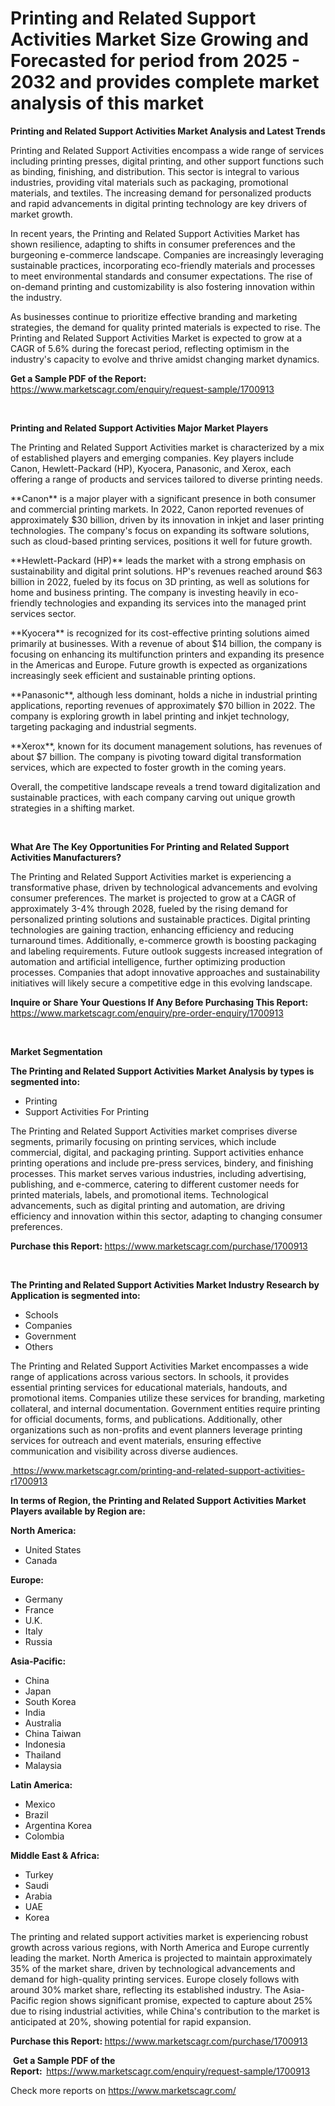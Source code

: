 <p><h1>Printing and Related Support Activities Market Size Growing and Forecasted for period from 2025 - 2032 and provides complete market analysis of this market</h1></p><p><strong>Printing and Related Support Activities Market Analysis and Latest Trends</strong></p>
<p><p>Printing and Related Support Activities encompass a wide range of services including printing presses, digital printing, and other support functions such as binding, finishing, and distribution. This sector is integral to various industries, providing vital materials such as packaging, promotional materials, and textiles. The increasing demand for personalized products and rapid advancements in digital printing technology are key drivers of market growth.</p><p>In recent years, the Printing and Related Support Activities Market has shown resilience, adapting to shifts in consumer preferences and the burgeoning e-commerce landscape. Companies are increasingly leveraging sustainable practices, incorporating eco-friendly materials and processes to meet environmental standards and consumer expectations. The rise of on-demand printing and customizability is also fostering innovation within the industry.</p><p>As businesses continue to prioritize effective branding and marketing strategies, the demand for quality printed materials is expected to rise. The Printing and Related Support Activities Market is expected to grow at a CAGR of 5.6% during the forecast period, reflecting optimism in the industry's capacity to evolve and thrive amidst changing market dynamics.</p></p>
<p><strong>Get a Sample PDF of the Report:&nbsp;</strong> <a href="https://www.marketscagr.com/enquiry/request-sample/1700913?utm_campaign=2016&utm_medium=2&utm_source=Github&utm_content=ia&utm_term=09012025&utm_id=printing-and-related-support-activities">https://www.marketscagr.com/enquiry/request-sample/1700913</a></p>
<p>&nbsp;</p>
<p><strong>Printing and Related Support Activities Major Market Players</strong></p>
<p><p>The Printing and Related Support Activities market is characterized by a mix of established players and emerging companies. Key players include Canon, Hewlett-Packard (HP), Kyocera, Panasonic, and Xerox, each offering a range of products and services tailored to diverse printing needs.</p><p>**Canon** is a major player with a significant presence in both consumer and commercial printing markets. In 2022, Canon reported revenues of approximately $30 billion, driven by its innovation in inkjet and laser printing technologies. The company's focus on expanding its software solutions, such as cloud-based printing services, positions it well for future growth.</p><p>**Hewlett-Packard (HP)** leads the market with a strong emphasis on sustainability and digital print solutions. HP's revenues reached around $63 billion in 2022, fueled by its focus on 3D printing, as well as solutions for home and business printing. The company is investing heavily in eco-friendly technologies and expanding its services into the managed print services sector.</p><p>**Kyocera** is recognized for its cost-effective printing solutions aimed primarily at businesses. With a revenue of about $14 billion, the company is focusing on enhancing its multifunction printers and expanding its presence in the Americas and Europe. Future growth is expected as organizations increasingly seek efficient and sustainable printing options.</p><p>**Panasonic**, although less dominant, holds a niche in industrial printing applications, reporting revenues of approximately $70 billion in 2022. The company is exploring growth in label printing and inkjet technology, targeting packaging and industrial segments.</p><p>**Xerox**, known for its document management solutions, has revenues of about $7 billion. The company is pivoting toward digital transformation services, which are expected to foster growth in the coming years.</p><p>Overall, the competitive landscape reveals a trend toward digitalization and sustainable practices, with each company carving out unique growth strategies in a shifting market.</p></p>
<p>&nbsp;</p>
<p><strong>What Are The Key Opportunities For Printing and Related Support Activities Manufacturers?</strong></p>
<p><p>The Printing and Related Support Activities market is experiencing a transformative phase, driven by technological advancements and evolving consumer preferences. The market is projected to grow at a CAGR of approximately 3-4% through 2028, fueled by the rising demand for personalized printing solutions and sustainable practices. Digital printing technologies are gaining traction, enhancing efficiency and reducing turnaround times. Additionally, e-commerce growth is boosting packaging and labeling requirements. Future outlook suggests increased integration of automation and artificial intelligence, further optimizing production processes. Companies that adopt innovative approaches and sustainability initiatives will likely secure a competitive edge in this evolving landscape.</p></p>
<p><strong>Inquire or Share Your Questions If Any Before Purchasing This Report:</strong> <a href="https://www.marketscagr.com/enquiry/pre-order-enquiry/1700913?utm_campaign=2016&utm_medium=2&utm_source=Github&utm_content=ia&utm_term=09012025&utm_id=printing-and-related-support-activities">https://www.marketscagr.com/enquiry/pre-order-enquiry/1700913</a></p>
<p>&nbsp;</p>
<p><strong>Market Segmentation</strong></p>
<p><strong>The Printing and Related Support Activities Market Analysis by types is segmented into:</strong></p>
<p><ul><li>Printing</li><li>Support Activities For Printing</li></ul></p>
<p><p>The Printing and Related Support Activities market comprises diverse segments, primarily focusing on printing services, which include commercial, digital, and packaging printing. Support activities enhance printing operations and include pre-press services, bindery, and finishing processes. This market serves various industries, including advertising, publishing, and e-commerce, catering to different customer needs for printed materials, labels, and promotional items. Technological advancements, such as digital printing and automation, are driving efficiency and innovation within this sector, adapting to changing consumer preferences.</p></p>
<p><strong>Purchase this Report:&nbsp;</strong><a href="https://www.marketscagr.com/purchase/1700913?utm_campaign=2016&utm_medium=2&utm_source=Github&utm_content=ia&utm_term=09012025&utm_id=printing-and-related-support-activities">https://www.marketscagr.com/purchase/1700913</a></p>
<p>&nbsp;</p>
<p><strong>The Printing and Related Support Activities Market Industry Research by Application is segmented into:</strong></p>
<p><ul><li>Schools</li><li>Companies</li><li>Government</li><li>Others</li></ul></p>
<p><p>The Printing and Related Support Activities Market encompasses a wide range of applications across various sectors. In schools, it provides essential printing services for educational materials, handouts, and promotional items. Companies utilize these services for branding, marketing collateral, and internal documentation. Government entities require printing for official documents, forms, and publications. Additionally, other organizations such as non-profits and event planners leverage printing services for outreach and event materials, ensuring effective communication and visibility across diverse audiences.</p></p>
<p><a href="https://www.marketscagr.com/printing-and-related-support-activities-r1700913?utm_campaign=2016&utm_medium=2&utm_source=Github&utm_content=ia&utm_term=09012025&utm_id=printing-and-related-support-activities">&nbsp;https://www.marketscagr.com/printing-and-related-support-activities-r1700913</a></p>
<p><strong>In terms of Region, the Printing and Related Support Activities Market Players available by Region are:</strong></p>
<p>
    <p> <strong> North America: </strong>
        <ul>
            <li>United States</li>
            <li>Canada</li>
        </ul>
        </p> 
    <p> <strong> Europe: </strong>
        <ul>
            <li>Germany</li>
            <li>France</li>
            <li>U.K.</li>
            <li>Italy</li>
            <li>Russia</li>
        </ul>
        </p> 
    <p> <strong> Asia-Pacific: </strong>
        <ul>
            <li>China</li>
            <li>Japan</li>
            <li>South Korea</li>
            <li>India</li>
            <li>Australia</li>
            <li>China Taiwan</li>
            <li>Indonesia</li>
            <li>Thailand</li>
            <li>Malaysia</li>
        </ul>
        </p> 
    <p> <strong> Latin America: </strong>
        <ul>
            <li>Mexico</li>
            <li>Brazil</li>
            <li>Argentina Korea</li>
            <li>Colombia</li>
        </ul>
        </p> 
    <p> <strong> Middle East & Africa: </strong>
        <ul>
            <li>Turkey</li>
            <li>Saudi</li>
            <li>Arabia</li>
            <li>UAE</li>
            <li>Korea</li>
        </ul>
    </p>
    </p>
<p><p>The printing and related support activities market is experiencing robust growth across various regions, with North America and Europe currently leading the market. North America is projected to maintain approximately 35% of the market share, driven by technological advancements and demand for high-quality printing services. Europe closely follows with around 30% market share, reflecting its established industry. The Asia-Pacific region shows significant promise, expected to capture about 25% due to rising industrial activities, while China's contribution to the market is anticipated at 20%, showing potential for rapid expansion.</p></p>
<p><strong>Purchase this Report: </strong><a href="https://www.marketscagr.com/purchase/1700913?utm_campaign=2016&utm_medium=2&utm_source=Github&utm_content=ia&utm_term=09012025&utm_id=printing-and-related-support-activities">https://www.marketscagr.com/purchase/1700913</a></p>
<p>&nbsp;<strong>Get a Sample PDF of the Report:&nbsp;&nbsp;</strong><a href="https://www.marketscagr.com/enquiry/request-sample/1700913?utm_campaign=2016&utm_medium=2&utm_source=Github&utm_content=ia&utm_term=09012025&utm_id=printing-and-related-support-activities">https://www.marketscagr.com/enquiry/request-sample/1700913</a></p>
<p><strong></strong></p>
<p>Check more reports on <a href="https://www.marketscagr.com/?utm_campaign=2016&utm_medium=2&utm_source=Github&utm_content=ia&utm_term=09012025&utm_id=printing-and-related-support-activities">https://www.marketscagr.com/</a></p>